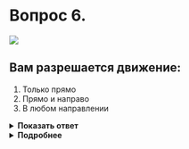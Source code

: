 # Вопрос 6.

![](https://s.drom.ru/i24227/pdd/tickets/2016/1542608359.jpg)

## Вам разрешается движение:

1. Только прямо
2. Прямо и направо
3. В любом направлении

<details>
<summary><b>Показать ответ</b></summary>
Правильный ответ: 2
</details>
<details>
<summary><b>Подробнее</b></summary>
При наличии регулировщика, сигналы светофора «не работают» Со стороны левого бока при вытянутой правой руке регулировщика безрельсовым транспортным средствам разрешается движение во всех направлениях.
Но, т.к. Вы находитесь на правой полосе, Вам разрешается движение только прямо или направо.
(Пункт 6.10 ПДД)
</details>